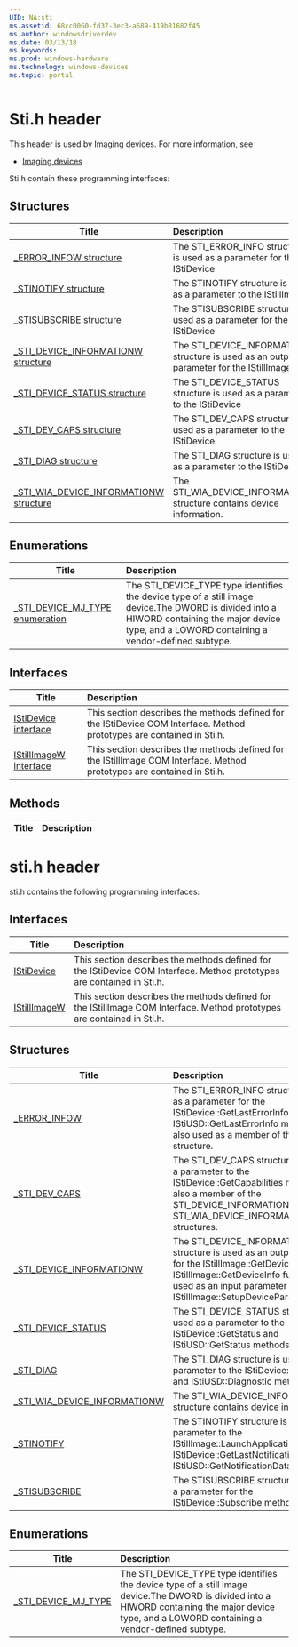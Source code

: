 ```yaml
---
UID: NA:sti
ms.assetid: 68cc0060-fd37-3ec3-a689-419b81682f45
ms.author: windowsdriverdev
ms.date: 03/13/18
ms.keywords: 
ms.prod: windows-hardware
ms.technology: windows-devices
ms.topic: portal
---
```


# Sti.h header



This header is used by Imaging devices. For more information, see
- [Imaging devices](../_image/index.md)

Sti.h contain these programming interfaces:


## Structures

| Title   | Description   |
| ---- |:---- |
| [_ERROR_INFOW structure](ns-sti-_error_infow.md) | The STI_ERROR_INFO structure is used as a parameter for the IStiDevice |
| [_STINOTIFY structure](ns-sti-_stinotify.md) | The STINOTIFY structure is used as a parameter to the IStillImage |
| [_STISUBSCRIBE structure](ns-sti-_stisubscribe.md) | The STISUBSCRIBE structure is used as a parameter for the IStiDevice |
| [_STI_DEVICE_INFORMATIONW structure](ns-sti-_sti_device_informationw.md) | The STI_DEVICE_INFORMATION structure is used as an output parameter for the IStillImage |
| [_STI_DEVICE_STATUS structure](ns-sti-_sti_device_status.md) | The STI_DEVICE_STATUS structure is used as a parameter to the IStiDevice |
| [_STI_DEV_CAPS structure](ns-sti-_sti_dev_caps.md) | The STI_DEV_CAPS structure is used as a parameter to the IStiDevice |
| [_STI_DIAG structure](ns-sti-_sti_diag.md) | The STI_DIAG structure is used as a parameter to the IStiDevice |
| [_STI_WIA_DEVICE_INFORMATIONW structure](ns-sti-_sti_wia_device_informationw.md) | The STI_WIA_DEVICE_INFORMATION structure contains device information. |

## Enumerations

| Title   | Description   |
| ---- |:---- |
| [_STI_DEVICE_MJ_TYPE enumeration](ne-sti-_sti_device_mj_type.md) | The STI_DEVICE_TYPE type identifies the device type of a still image device.The DWORD is divided into a HIWORD containing the major device type, and a LOWORD containing a vendor-defined subtype. |

## Interfaces

| Title   | Description   |
| ---- |:---- |
| [IStiDevice interface](nn-sti-istidevice.md) | This section describes the methods defined for the IStiDevice COM Interface. Method prototypes are contained in Sti.h. |
| [IStillImageW interface](nn-sti-istillimagew.md) | This section describes the methods defined for the IStillImage COM Interface. Method prototypes are contained in Sti.h. |

## Methods

| Title   | Description   |
| ---- |:----

# sti.h header



sti.h contains the following programming interfaces:



## Interfaces
| Title | Description |
| ---- |:---- |
| [IStiDevice](nn-sti-istidevice.md) | This section describes the methods defined for the IStiDevice COM Interface. Method prototypes are contained in Sti.h. |
| [IStillImageW](nn-sti-istillimagew.md) | This section describes the methods defined for the IStillImage COM Interface. Method prototypes are contained in Sti.h. |





## Structures
| Title | Description |
| ---- |:---- |
| [_ERROR_INFOW](ns-sti-_error_infow.md) | The STI_ERROR_INFO structure is used as a parameter for the IStiDevice::GetLastErrorInfo and IStiUSD::GetLastErrorInfo methods. It is also used as a member of the STI_DIAG structure. |
| [_STI_DEV_CAPS](ns-sti-_sti_dev_caps.md) | The STI_DEV_CAPS structure is used as a parameter to the IStiDevice::GetCapabilities method. It is also a member of the STI_DEVICE_INFORMATION and STI_WIA_DEVICE_INFORMATION structures. |
| [_STI_DEVICE_INFORMATIONW](ns-sti-_sti_device_informationw.md) | The STI_DEVICE_INFORMATION structure is used as an output parameter for the IStillImage::GetDeviceList and IStillImage::GetDeviceInfo functions. It is used as an input parameter for IStillImage::SetupDeviceParameters. |
| [_STI_DEVICE_STATUS](ns-sti-_sti_device_status.md) | The STI_DEVICE_STATUS structure is used as a parameter to the IStiDevice::GetStatus and IStiUSD::GetStatus methods. |
| [_STI_DIAG](ns-sti-_sti_diag.md) | The STI_DIAG structure is used as a parameter to the IStiDevice::Diagnostic and IStiUSD::Diagnostic methods. |
| [_STI_WIA_DEVICE_INFORMATIONW](ns-sti-_sti_wia_device_informationw.md) | The STI_WIA_DEVICE_INFORMATION structure contains device information. |
| [_STINOTIFY](ns-sti-_stinotify.md) | The STINOTIFY structure is used as a parameter to the IStillImage::LaunchApplicationForDevice, IStiDevice::GetLastNotificationData, and IStiUSD::GetNotificationData methods. |
| [_STISUBSCRIBE](ns-sti-_stisubscribe.md) | The STISUBSCRIBE structure is used as a parameter for the IStiDevice::Subscribe method. |


## Enumerations
| Title | Description |
| ---- |:---- |
| [_STI_DEVICE_MJ_TYPE](ne-sti-_sti_device_mj_type.md) | The STI_DEVICE_TYPE type identifies the device type of a still image device.The DWORD is divided into a HIWORD containing the major device type, and a LOWORD containing a vendor-defined subtype. |